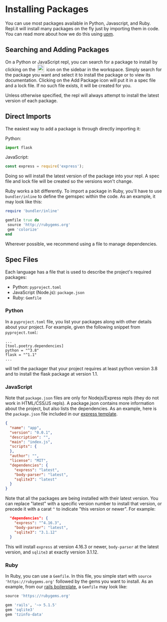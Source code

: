 # Installing Packages

You can use most packages available in Python, Javascript, and Ruby. Repl.it will install many packages on the fly just by importing them in code. You can read more about how we do this using [upm](https://blog.repl.it/upm).

## Searching and Adding Packages

On a Python or JavaScript repl, you can search for a package to install by clicking on the
<img
  src="https://replit.github.io/media/misc/libraries_hover.png"
  style="height: 24px; vertical-align:text-bottom; width: 21px; margin: 0 3px; display: inline-block;"
/>
icon on the sidebar in the workspace.  Simply search for the package you want and select it to install the package or to view its documentation.  Clicking on the Add Package icon will put it in a spec file and a lock file. If no such file exists, it will be created for you.

Unless otherwise specified, the repl will always attempt to install the latest version of each package.

## Direct Imports

The easiest way to add a package is through directly importing it:

Python:

```python
import flask
```

JavaScript:

```javascript
const express = require('express');
```

Doing so will install the latest version of the package into your repl. A spec file and lock file will be created so the versions won't change.

Ruby works a bit differently.  To import a package in Ruby, you'll have to use `bundler/inline`
to define the gemspec within the code.  As an example, it may look like this:

```ruby
require 'bundler/inline'

gemfile true do
 source 'http://rubygems.org'
 gem 'colorize'
end
```

Wherever possible, we recommend using a file to manage dependencies.

## Spec Files

Each language has a file that is used to describe the project's required packages:

* Python: `pyproject.toml`
* JavaScript (Node.js): `package.json`
* Ruby: `Gemfile`

### Python

In a `pyproject.toml` file, you list your packages along with other details about your project. For example, given the following snippet from `pyproject.toml`:

```
...
[tool.poetry.dependencies]
python = "^3.8"
flask = "^1.1"
...
```

will tell the packager that your project requires at least python version 3.8 and to install the flask package at version 1.1.

### JavaScript

Note that `package.json` files are only for Nodejs/Express repls (they do not work in HTML/CSS/JS
repls).  A package.json contains more information about the project, but also lists the
dependencies.  As an example, here is the `package.json` file included in our
[express template](https://repl.it/languages/express).

```json
{
  "name": "app",
  "version": "0.0.1",
  "description": "",
  "main": "index.js",
  "scripts": {
  },
  "author": "",
  "license": "MIT",
  "dependencies": {
    "express": "latest",
    "body-parser": "latest",
    "sqlite3": "latest"
  }
}
```

Note that all the packages are being installed with their latest version.  You can replace
"latest" with a specific version number to install that version, or precede it with a carat
`^` to indicate "this version or newer".  For example:

```json
  "dependencies": {
    "express": "^4.16.3",
    "body-parser": "latest",
    "sqlite3": "3.1.12"
  }
```

This will install `express` at version 4.16.3 or newer, `body-parser` at the latest version,
and `sqlite3` at exactly version 3.1.12.

### Ruby

In Ruby, you can use a `Gemfile`.  In this file, you simple start with
`source 'https://rubygems.org'` followed by the gems you want to install.  As an example,
from our [rails boilerplate](https://repl.it/@timmy_i_chen/rails-template), a `Gemfile` may
look like:

```ruby
source 'https://rubygems.org'

gem 'rails', '~> 5.1.5'
gem 'sqlite3'
gem 'tzinfo-data'
```